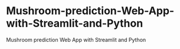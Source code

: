 # Mushroom-prediction-Web-App-with-Streamlit-and-Python
Mushroom prediction Web App with Streamlit and Python
